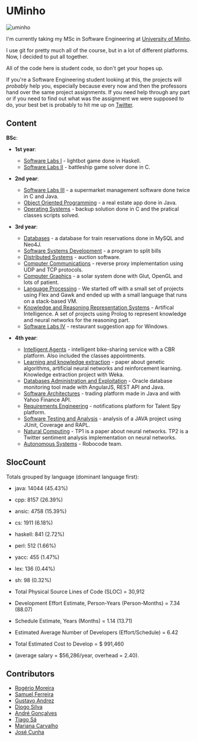 # UMinho

![uminho](http://www4.di.uminho.pt/~jmf/IMAGES/um_eeng.gif)

I'm currently taking my MSc in Software Engineering at [University of Minho](https://www.uminho.pt/EN/).

I use git for pretty much all of the course, but in a lot of different platforms. Now, I decided to put all together.

All of the code here is student code, so don't get your hopes up.

If you're a Software Engineering student looking at this, the projects will *probably* help you, especially because every now and then the professors hand over the same project assignments. If you need help through any part or if you need to find out what was the assignment we were supposed to do, your best bet is probably to hit me up on [Twitter](https://twitter.com/rgllm).

## Content

**BSc**:

* **1st year**:
    - [Software Labs I](https://github.com/rgllm/uminho/tree/master/01/LI1) - lightbot game done in Haskell.
    - [Software Labs II](https://github.com/rgllm/uminho/tree/master/01/LI2) - battleship game solver done in C.

* **2nd year**:
    - [Software Labs III](https://github.com/rgllm/uminho/tree/master/02/LI3) - a supermarket management software done twice in C and Java.
    - [Object Oriented Programming](https://github.com/rgllm/uminho/tree/master/02/POO) - a real estate app done in Java.
    - [Operating Systems](https://github.com/rgllm/uminho/tree/master/02/SO) - backup solution done in C and the pratical classes scripts solved.

* **3rd year**:
    - [Databases](https://github.com/rgllm/uminho/tree/master/03/BD/mysql)  - a database for train reservations done in MySQL and Neo4J.
    - [Software Systems Development](https://github.com/rgllm/uminho/tree/master/03/DSS/) - a program to split bills
    - [Distributed Systems](https://github.com/rgllm/uminho/tree/master/03/SD) - auction software.
    - [Computer Communications](https://github.com/rgllm/uminho/tree/master/03/CC) - reverse proxy implementation using UDP and TCP protocols.
    - [Computer Graphics](https://github.com/rgllm/uminho/tree/master/03/CG) - a solar system done with Glut, OpenGL and lots of patient.
    - [Language Processing](https://github.com/rgllm/uminho/tree/master/03/PL) - We started off with a small set of projects using Flex and Gawk and ended up with a small language that runs on a stack-based VM.
    - [Knowledge and Reasoning Representation Systems](https://github.com/rgllm/uminho/tree/master/03/SRCR) - Artifical Intelligence. A set of projects using Prolog to represent knowledge and neural networks for the reasoning part.
    - [Software Labs IV](https://github.com/rgllm/uminho/tree/master/03/LI4) - restaurant suggestion app for Windows.

* **4th year**:
    - [Intelligent Agents](https://github.com/rgllm/uminho/tree/master/04/AI)  - intelligent bike-sharing service with a CBR platform. Also included the classes appointments.
    - [Learning and knowledge extraction](https://github.com/rgllm/uminho/tree/master/04/AEC) - paper about genetic algorithms, artificial neural networks and reinforcement learning. Knowledge extraction project with Weka.
    - [Databases Administration and Exploitation](https://github.com/rgllm/uminho/tree/master/04/AEBD) - Oracle database monitoring tool made with AngularJS, REST API and Java.
    - [Software Architectures](https://github.com/rgllm/uminho/tree/master/04/AS) - trading platform made in Java and with Yahoo Finance API.
    - [Requirements Engineering](https://github.com/rgllm/uminho/tree/master/04/ER) - notifications platform for Talent Spy platform.
    - [Software Testing and Analysis](https://github.com/rgllm/uminho/tree/master/04/ATS) - analysis of a JAVA project using JUnit, Coverage and RAPL.
    - [Natural Computing](https://github.com/rgllm/uminho/tree/04/CN) - TP1 is a paper about neural networks. TP2 is a Twitter sentiment analysis implementation on neural networks.
    - [Autonomous Systems](https://github.com/rgllm/uminho/tree/04/SA) - Robocode team.

## SlocCount


Totals grouped by language (dominant language first):
- java:         14044 (45.43%)
- cpp:           8157 (26.39%)
- ansic:         4758 (15.39%)
- cs:            1911 (6.18%)
- haskell:        841 (2.72%)
- perl:           512 (1.66%)
- yacc:           455 (1.47%)
- lex:            136 (0.44%)
- sh:              98 (0.32%)


- Total Physical Source Lines of Code (SLOC)                = 30,912
- Development Effort Estimate, Person-Years (Person-Months) = 7.34 (88.07)
- Schedule Estimate, Years (Months)                         = 1.14 (13.71)
- Estimated Average Number of Developers (Effort/Schedule)  = 6.42
- Total Estimated Cost to Develop                           = $ 991,460
- (average salary = $56,286/year, overhead = 2.40).
                          
                          
## Contributors

* [Rogério Moreira](https://github.com/rgllm)
* [Samuel Ferreira](https://github.com/munybt)
* [Gustavo Andrez](https://github.com/Gandrez)
* [Diogo Silva](https://github.com/dios95)
* [André Gonçalves](https://github.com/Simbs38)
* [Tiago Sá](https://github.com/ReiDeGuisande)
* [Mariana Carvalho](https://github.com/mcarvalho13)
* [José Cunha](https://github.com/JoseCunha96)